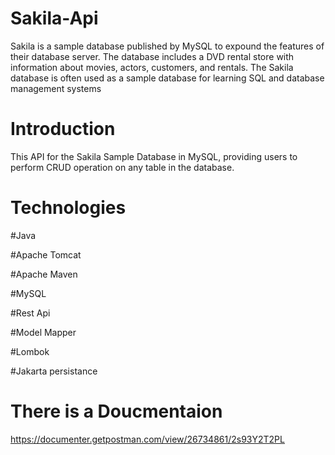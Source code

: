 # Sakila-Api

Sakila is a sample database published by MySQL to expound the features of their database server. The database includes a DVD rental store with information about movies, actors, customers, and rentals.
The Sakila database is often used as a sample database for learning SQL and database management systems

# Introduction
This API for the Sakila Sample Database in MySQL, providing users to perform CRUD operation on any table  in the database.

# Technologies
#Java

#Apache Tomcat

#Apache Maven

#MySQL

#Rest Api 

#Model Mapper

#Lombok

#Jakarta persistance 

# There is a Doucmentaion
https://documenter.getpostman.com/view/26734861/2s93Y2T2PL
